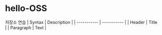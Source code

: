 # hello-OSS
저장소 연습
	| Syntax | Description |
| ----------- | ----------- |
| Header | Title |
| Paragraph | Text |

